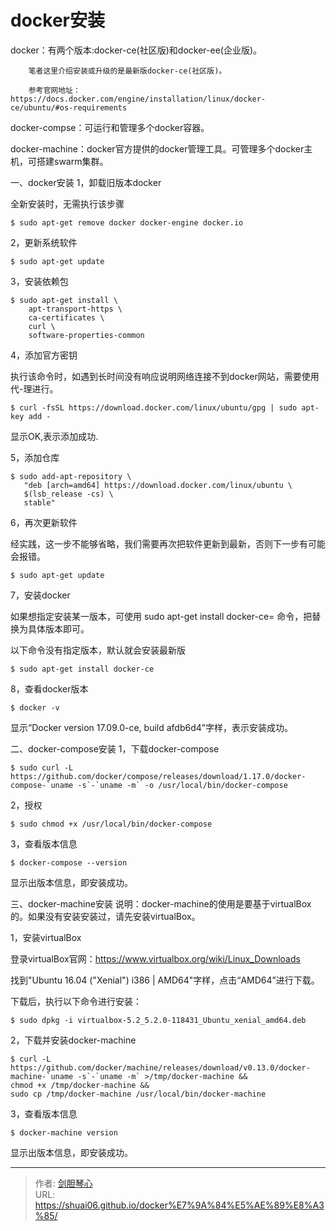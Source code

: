 # docker安装



  
docker：有两个版本:docker-ce(社区版)和docker-ee(企业版)。

        笔者这里介绍安装或升级的是最新版docker-ce(社区版)。
    
        参考官网地址：https://docs.docker.com/engine/installation/linux/docker-ce/ubuntu/#os-requirements

docker-compse：可运行和管理多个docker容器。

docker-machine：docker官方提供的docker管理工具。可管理多个docker主机，可搭建swarm集群。

一、docker安装
1，卸载旧版本docker

全新安装时，无需执行该步骤


```
$ sudo apt-get remove docker docker-engine docker.io
```

2，更新系统软件


```
$ sudo apt-get update
```

3，安装依赖包


```
$ sudo apt-get install \
    apt-transport-https \
    ca-certificates \
    curl \
    software-properties-common
```

4，添加官方密钥

执行该命令时，如遇到长时间没有响应说明网络连接不到docker网站，需要使用代-理进行。


```
$ curl -fsSL https://download.docker.com/linux/ubuntu/gpg | sudo apt-key add -
```

显示OK,表示添加成功.

5，添加仓库


```
$ sudo add-apt-repository \
   "deb [arch=amd64] https://download.docker.com/linux/ubuntu \
   $(lsb_release -cs) \
   stable"
```

6，再次更新软件

经实践，这一步不能够省略，我们需要再次把软件更新到最新，否则下一步有可能会报错。


```
$ sudo apt-get update
```

7，安装docker

如果想指定安装某一版本，可使用 sudo apt-get install docker-ce=<VERSION>  命令，把<VERSION>替换为具体版本即可。

以下命令没有指定版本，默认就会安装最新版


```
$ sudo apt-get install docker-ce
```

8，查看docker版本


```
$ docker -v
```

显示“Docker version 17.09.0-ce, build afdb6d4”字样，表示安装成功。

二、docker-compose安装
1，下载docker-compose


```
$ sudo curl -L https://github.com/docker/compose/releases/download/1.17.0/docker-compose-`uname -s`-`uname -m` -o /usr/local/bin/docker-compose
```

2，授权


```
$ sudo chmod +x /usr/local/bin/docker-compose
```

3，查看版本信息


```
$ docker-compose --version
```

显示出版本信息，即安装成功。

三、docker-machine安装
说明：docker-machine的使用是要基于virtualBox的。如果没有安装安装过，请先安装virtualBox。

1，安装virtualBox

登录virtualBox官网：https://www.virtualbox.org/wiki/Linux_Downloads

找到"Ubuntu 16.04 ("Xenial")  i386 |  AMD64"字样，点击“AMD64”进行下载。

下载后，执行以下命令进行安装：


```
$ sudo dpkg -i virtualbox-5.2_5.2.0-118431_Ubuntu_xenial_amd64.deb
```

2，下载并安装docker-machine


```
$ curl -L https://github.com/docker/machine/releases/download/v0.13.0/docker-machine-`uname -s`-`uname -m` >/tmp/docker-machine &&
chmod +x /tmp/docker-machine &&
sudo cp /tmp/docker-machine /usr/local/bin/docker-machine
```

3，查看版本信息


```
$ docker-machine version
```

显示出版本信息，即安装成功。

---

> 作者: [剑胆琴心](http://geoer.cn)  
> URL: https://shuai06.github.io/docker%E7%9A%84%E5%AE%89%E8%A3%85/  

